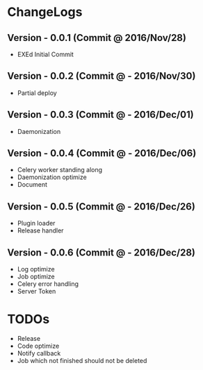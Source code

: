 # ChangeLogs
## Version - 0.0.1 (Commit @ 2016/Nov/28)
- EXEd Initial Commit

## Version - 0.0.2 (Commit @ - 2016/Nov/30)
- Partial deploy

## Version - 0.0.3 (Commit @ - 2016/Dec/01)
- Daemonization

## Version - 0.0.4 (Commit @ - 2016/Dec/06)
- Celery worker standing along
- Daemonization optimize
- Document

## Version - 0.0.5 (Commit @ - 2016/Dec/26)
- Plugin loader
- Release handler

## Version - 0.0.6 (Commit @ - 2016/Dec/28)
- Log optimize
- Job optimize
- Celery error handling
- Server Token

# TODOs
- Release
- Code optimize
- Notify callback
- Job which not finished should not be deleted
